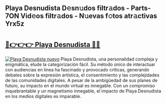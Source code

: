 ## Playa Desnudista D𝚎sn𝚞dos filtr𝚊dos - Parts-7ON Vid𝚎os filtr𝚊dos - N𝚞evas f𝚘tos atr𝚊ctivas Yrx5z

# <h2><a href="http://mba9lx3.tromn.icu/?c=Playa+Desnudista">🔗👉👉👉 Playa Desnudista 🔗🔗</a></h2>

[![Playa Desnudista nuevo](https://i.imgur.com/pEAQMta.gif)](http://mba9lx3.tromn.icu/?c=Playa+Desnudista)
Playa Desnudista, una personalidad compleja y enigmática, elude la categorización fácil. Su método único de interactuar con audiencias en línea ha fascinado y provocado críticas, generando debates sobre la expresión artística, el consentimiento y las complejidades de las comunidades digitales. A pesar de la ambigüedad de sus planes de futuro, su impacto en el mundo virtual es innegable. Con un compromiso inquebrantable y un magnetismo innegable, el impacto de Playa Desnudista en los medios digitales es imparable.
